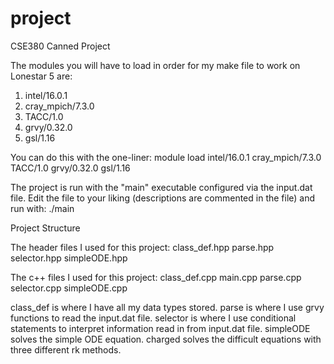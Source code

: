 # project
CSE380 Canned Project

The modules you will have to load in order for my make file to work on Lonestar 5 are:
1) intel/16.0.1
2) cray_mpich/7.3.0
3) TACC/1.0
4) grvy/0.32.0
5) gsl/1.16

You can do this with the one-liner:
module load intel/16.0.1 cray_mpich/7.3.0 TACC/1.0 grvy/0.32.0 gsl/1.16

The project is run with the "main" executable configured via the input.dat file. Edit the file to your liking (descriptions
are commented in the file) and run with:
./main


Project Structure

The header files I used for this project:
class_def.hpp
parse.hpp
selector.hpp
simpleODE.hpp

The c++ files I used for this project:
class_def.cpp
main.cpp
parse.cpp
selector.cpp
simpleODE.cpp

class_def is where I have all my data types stored.
parse is where I use grvy functions to read the input.dat file.
selector is where I use conditional statements to interpret information read in from input.dat file.
simpleODE solves the simple ODE equation.
charged solves the difficult equations with three different rk methods.
